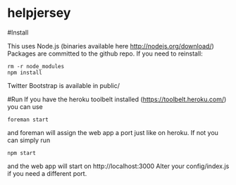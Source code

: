 helpjersey
==========


#Install

This uses Node.js (binaries available here http://nodejs.org/download/)
Packages are committed to the github repo. If you need to reinstall:

    rm -r node_modules
    npm install

Twitter Bootstrap is available in public/

#Run
If you have the heroku toolbelt installed (https://toolbelt.heroku.com/)
you can use

    foreman start

and foreman will assign the web app a port just like on heroku. If not
you can simply run

    npm start

and the web app will start on http://localhost:3000 Alter your config/index.js
if you need a different port.



